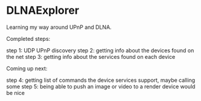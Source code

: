 # DLNAExplorer
Learning my way around UPnP and DLNA.

Completed steps:

step 1: UDP UPnP discovery
step 2: getting info about the devices found on the net
step 3: getting info about the services found on each device

Coming up next:

step 4: getting list of commands the device services support, maybe calling some
step 5: being able to push an image or video to a render device would be nice


